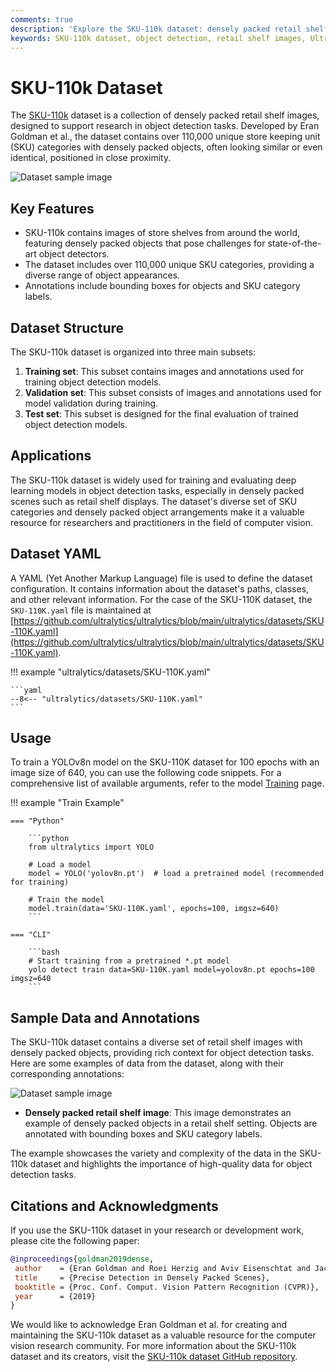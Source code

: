 ```yaml
---
comments: true
description: 'Explore the SKU-110k dataset: densely packed retail shelf images for object detection research. Learn how to use it with Ultralytics.'
keywords: SKU-110k dataset, object detection, retail shelf images, Ultralytics, YOLO, computer vision, deep learning models
---
```


# SKU-110k Dataset

The [SKU-110k](https://github.com/eg4000/SKU110K_CVPR19) dataset is a collection of densely packed retail shelf images, designed to support research in object detection tasks. Developed by Eran Goldman et al., the dataset contains over 110,000 unique store keeping unit (SKU) categories with densely packed objects, often looking similar or even identical, positioned in close proximity.

![Dataset sample image](https://github.com/eg4000/SKU110K_CVPR19/raw/master/figures/benchmarks_comparison.jpg)

## Key Features

- SKU-110k contains images of store shelves from around the world, featuring densely packed objects that pose challenges for state-of-the-art object detectors.
- The dataset includes over 110,000 unique SKU categories, providing a diverse range of object appearances.
- Annotations include bounding boxes for objects and SKU category labels.

## Dataset Structure

The SKU-110k dataset is organized into three main subsets:

1. **Training set**: This subset contains images and annotations used for training object detection models.
2. **Validation set**: This subset consists of images and annotations used for model validation during training.
3. **Test set**: This subset is designed for the final evaluation of trained object detection models.

## Applications

The SKU-110k dataset is widely used for training and evaluating deep learning models in object detection tasks, especially in densely packed scenes such as retail shelf displays. The dataset's diverse set of SKU categories and densely packed object arrangements make it a valuable resource for researchers and practitioners in the field of computer vision.

## Dataset YAML

A YAML (Yet Another Markup Language) file is used to define the dataset configuration. It contains information about the dataset's paths, classes, and other relevant information. For the case of the SKU-110K dataset, the `SKU-110K.yaml` file is maintained at [https://github.com/ultralytics/ultralytics/blob/main/ultralytics/datasets/SKU-110K.yaml](https://github.com/ultralytics/ultralytics/blob/main/ultralytics/datasets/SKU-110K.yaml).

!!! example "ultralytics/datasets/SKU-110K.yaml"

    ```yaml
    --8<-- "ultralytics/datasets/SKU-110K.yaml"
    ```

## Usage

To train a YOLOv8n model on the SKU-110K dataset for 100 epochs with an image size of 640, you can use the following code snippets. For a comprehensive list of available arguments, refer to the model [Training](../../modes/train.md) page.

!!! example "Train Example"

    === "Python"

        ```python
        from ultralytics import YOLO

        # Load a model
        model = YOLO('yolov8n.pt')  # load a pretrained model (recommended for training)

        # Train the model
        model.train(data='SKU-110K.yaml', epochs=100, imgsz=640)
        ```

    === "CLI"

        ```bash
        # Start training from a pretrained *.pt model
        yolo detect train data=SKU-110K.yaml model=yolov8n.pt epochs=100 imgsz=640
        ```

## Sample Data and Annotations

The SKU-110k dataset contains a diverse set of retail shelf images with densely packed objects, providing rich context for object detection tasks. Here are some examples of data from the dataset, along with their corresponding annotations:

![Dataset sample image](https://user-images.githubusercontent.com/26833433/238215979-1ab791c4-15d9-46f6-a5d6-0092c05dff7a.jpg)

- **Densely packed retail shelf image**: This image demonstrates an example of densely packed objects in a retail shelf setting. Objects are annotated with bounding boxes and SKU category labels.

The example showcases the variety and complexity of the data in the SKU-110k dataset and highlights the importance of high-quality data for object detection tasks.

## Citations and Acknowledgments

If you use the SKU-110k dataset in your research or development work, please cite the following paper:

```bibtex
@inproceedings{goldman2019dense,
 author    = {Eran Goldman and Roei Herzig and Aviv Eisenschtat and Jacob Goldberger and Tal Hassner},
 title     = {Precise Detection in Densely Packed Scenes},
 booktitle = {Proc. Conf. Comput. Vision Pattern Recognition (CVPR)},
 year      = {2019}
}
```

We would like to acknowledge Eran Goldman et al. for creating and maintaining the SKU-110k dataset as a valuable resource for the computer vision research community. For more information about the SKU-110k dataset and its creators, visit the [SKU-110k dataset GitHub repository](https://github.com/eg4000/SKU110K_CVPR19).

